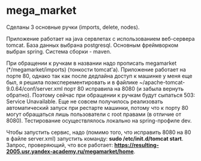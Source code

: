 # mega_market

Сделаны 3 основные ручки (imports, delete, nodes).

Приложение работает на java сервлетах с использованием веб-сервера tomcat. База данных выбрана postgresql. Основным фреймворком выбран spring. Система сборки - maven.

При обращении к ручкам в названии надо прописать megamarket (\*/megamarket/imports) (тонкости tomcat'а). Приложение работает на порте 80, однако так как после дедлайна доступ к машинке у меня еще был, я решила поэксперементировать и в файлике ~/apache-tomcat-9.0.64/conf/server.xml порт 80 исправила на 8080 (и забыла вернуть обратно). Поэтому сейчас при обращении к ручкам будут сыпаться 503: Service Unavailable.
Еще не совсем получилось реализовать автоматический запуск при рестарте машинки, потому что к порту 80 могут обращаться лишь пользователи с root правами (в отличие от 8080).
Тестирование осуществлялось локально на spring-профиле dev.

Чтобы запустить сервис, надо (помимо того, что исправить 8080 на 80 в файле server.xml) запустить команду: **sudo /etc/init.d/tomcat start**. Запрос, проверяющий, что все работает: **https://resulting-2005.usr.yandex-academy.ru/megamarket/home**.

